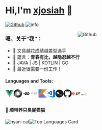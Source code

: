 # Hi,I'm [xjosiah](https://hamburgerdog.github.io/) 👋 

[![Github](https://img.shields.io/badge/-Github-000?style=flat&logo=Github&logoColor=white)](https://github.com/hamburgerdog)
![info](https://img.shields.io/badge/%E5%93%88%E5%96%BD%E5%95%8A-%E5%BF%AB%E7%82%B9%E4%B8%8B%E6%9D%A5%E5%92%AA%E8%A5%BF%E5%90%A7-blue?style=flat)
<br />

  <img width="55%" align="right" alt="Github" src="https://raw.githubusercontent.com/onimur/.github/master/.resources/git-header.svg" />

### 嗯，关于“我”：
* :lipstick: 文具越花成绩越差型选手  
* :memo: 箴言：**青春有比，越隐忍越不行**  
* :hammer: JAVA | JS  | KOTLIN | GO 
* :rotating_light: 最近很需要一份工作！

#### Languages and Tools:
<img align="left" alt="vue" width="26px" src="https://raw.githubusercontent.com/github/explore/80688e429a7d4ef2fca1e82350fe8e3517d3494d/topics/vue/vue.png"/>
<img align="left" alt="json" width="26px" src="https://raw.githubusercontent.com/github/explore/80688e429a7d4ef2fca1e82350fe8e3517d3494d/topics/json/json.png" />
<img align="left" alt="Go" width="26px" src="https://raw.githubusercontent.com/github/explore/80688e429a7d4ef2fca1e82350fe8e3517d3494d/topics/go/go.png" />
<img align="left" alt="Java" width="26px" src="https://raw.githubusercontent.com/github/explore/80688e429a7d4ef2fca1e82350fe8e3517d3494d/topics/java/java.png" />
<img align="left" alt="Kotlin" width="26px" src="https://raw.githubusercontent.com/github/explore/80688e429a7d4ef2fca1e82350fe8e3517d3494d/topics/kotlin/kotlin.png"/>
<img align="left" alt="Visual Studio Code" width="26px" src="https://raw.githubusercontent.com/github/explore/80688e429a7d4ef2fca1e82350fe8e3517d3494d/topics/visual-studio-code/visual-studio-code.png" />
<img align="left" alt="Terminal" width="26px" src="https://raw.githubusercontent.com/github/explore/80688e429a7d4ef2fca1e82350fe8e3517d3494d/topics/terminal/terminal.png"/>
<img align="left" alt="GitHub" width="26px" src="https://raw.githubusercontent.com/github/explore/78df643247d429f6cc873026c0622819ad797942/topics/github/github.png"/>
<img align="left" alt="Git" width="26px" src="https://raw.githubusercontent.com/github/explore/80688e429a7d4ef2fca1e82350fe8e3517d3494d/topics/git/git.png"/>
<img align="left" alt="MySQL" width="26px" src="https://raw.githubusercontent.com/github/explore/80688e429a7d4ef2fca1e82350fe8e3517d3494d/topics/mysql/mysql.png"/>  
<br/><br/>

#### :poop: 顺带养只臭屁猫猫  

<img height="170px" align="left" alt="nyan-cat" src="https://newscrewdriver.files.wordpress.com/2018/10/poptartcat320240.gif?w=700"/>

![Top Languages Card](https://github-readme-stats.vercel.app/api/top-langs/?username=hamburgerdog&layout=compact)
